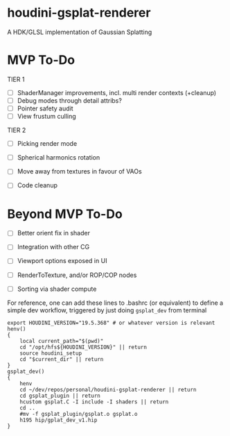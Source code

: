 # houdini-gsplat-renderer
A HDK/GLSL implementation of Gaussian Splatting

# MVP To-Do
TIER 1
- [ ] ShaderManager improvements, incl. multi render contexts (+cleanup)
- [ ] Debug modes through detail attribs?
- [ ] Pointer safety audit
- [ ] View frustum culling

TIER 2
- [ ] Picking render mode
- [ ] Spherical harmonics rotation
- [ ] Move away from textures in favour of VAOs
- [ ] Code cleanup


# Beyond MVP To-Do
- [ ] Better orient fix in shader
- [ ] Integration with other CG
- [ ] Viewport options exposed in UI
- [ ] RenderToTexture, and/or ROP/COP nodes
- [ ] Sorting via shader compute









For reference, one can add these lines to .bashrc (or equivalent) to define a simple dev workflow, triggered by just doing `gsplat_dev` from terminal

```
export HOUDINI_VERSION="19.5.368" # or whatever version is relevant
henv()
{
    local current_path="$(pwd)"
    cd "/opt/hfs${HOUDINI_VERSION}" || return
    source houdini_setup
    cd "$current_dir" || return
}
gsplat_dev()
{
    henv
    cd ~/dev/repos/personal/houdini-gsplat-renderer || return
    cd gsplat_plugin || return
    hcustom gsplat.C -I include -I shaders || return
    cd ..
    #mv -f gsplat_plugin/gsplat.o gsplat.o
    h195 hip/gplat_dev_v1.hip
}
```
